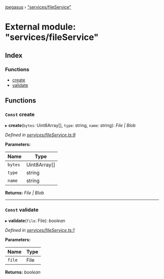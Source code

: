 [jpegasus](../README.md) › ["services/fileService"](_services_fileservice_.md)

# External module: "services/fileService"

## Index

### Functions

* [create](_services_fileservice_.md#const-create)
* [validate](_services_fileservice_.md#const-validate)

## Functions

### `Const` create

▸ **create**(`bytes`: Uint8Array[], `type`: string, `name`: string): *File | Blob*

*Defined in [services/fileService.ts:9](https://github.com/TonyBrobston/jpegasus/blob/03dd45f/src/services/fileService.ts#L9)*

**Parameters:**

Name | Type |
------ | ------ |
`bytes` | Uint8Array[] |
`type` | string |
`name` | string |

**Returns:** *File | Blob*

___

### `Const` validate

▸ **validate**(`file`: File): *boolean*

*Defined in [services/fileService.ts:1](https://github.com/TonyBrobston/jpegasus/blob/03dd45f/src/services/fileService.ts#L1)*

**Parameters:**

Name | Type |
------ | ------ |
`file` | File |

**Returns:** *boolean*
